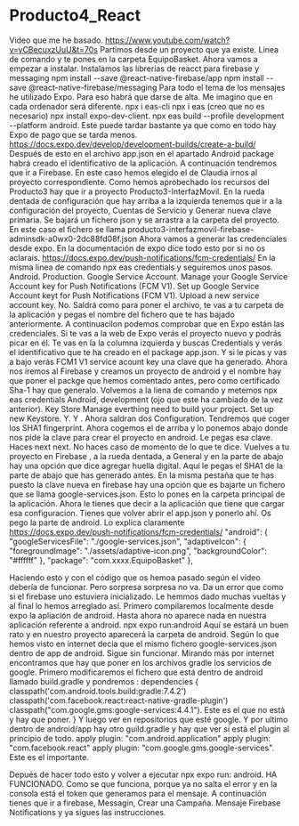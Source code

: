 # Producto4_React
Video que me he basado. https://www.youtube.com/watch?v=yCBecuxzUuU&t=70s
Partimos desde un proyecto que ya existe.
Linea de comando y te pones en la carpeta EquipoBasket.
Ahora vamos a empezar a instalar.
Instalamos las librerias de reacct para firebase y messaging
npm install --save @react-native-firebase/app
npm install --save @react-native-firebase/messaging
Para todo el tema de los mensajes he utilizado Expo. Para eso habrá que darse de alta. Me imagino que en cada ordenador será diferente.
npx i eas-cli
npx i eas (creo que no es necesario)
npx install expo-dev-client. 
npx eas build --profile development --platform android. Este puede tardar bastante ya que como en todo hay Expo de pago que se tarda menos. https://docs.expo.dev/develop/development-builds/create-a-build/
Después de esto en el archivo app.json en el apartado Android package habrá creado el identificativo de la aplicación.
A continuación tendremos que ir a Firebase. En este caso hemos elegido el de Claudia irnos al proyecto correspondiente. Como hemos aprobechado los recursos del Producto3 hay que ir a proyecto Producto3-InterfazMovil.
En la rueda dentada de configuración que hay arriba a la izquierda tenemos que ir a la configuración del proyecto, Cuentas de Servicio y Generar nueva clave primaria. Se bajará un fichero json y se arrastra a la carpeta del proyecto. 
En este caso el fichero se llama producto3-interfazmovil-firebase-adminsdk-a0wx0-2dc88fd08f.json
Ahora vamos a generar las credenciales desde expo. En la documentación de expo dice todo esto por si no os aclarais. https://docs.expo.dev/push-notifications/fcm-credentials/
En la misma linea de comando npx eas credentials y seguiremos unos pasos.
Android. Production. Google Service Account. Manage your Google Service Account key for Push Notifications (FCM V1). Set up Google Service Account keyt for Push Notifications (FCM V1). Upload a new service account key. No.
Saldrá como para poner el archivo, te vas a tu carpeta de la aplicación y pegas el nombre del fichero que te has bajado anteriormente.
A continuacilon podemos comprobar que en Expo están las credenciales. Si te vas a la web de Expo verás el proyecto nuevo y podrás picar en él. Te vas en la la columna izquierda y buscas Credentials y verás el identificativo que te ha creado en el package app.json.
Y si le picas y vas a bajo verás FCM1 V1 service acount key una clave que ha generado.
Ahora nos iremos al Firebase y creamos un proyecto de android y el nombre hay que poner el packge que hemos comentado antes, pero como certificado Sha-1 hay que generalo.
Volvemos a la liena de comando y metemos npx eas credentials
Android, development (ojo que este ha cambiado de la vez anterior). Key Store Manage everthing need to build your project. Set up new Keystore. Y. Y . Ahora saldran dos Configuration. Tendremos que coger los SHA1 fingerprint.
Ahora cogemos el  de arriba y lo ponemos abajo donde nos pide la clave para crear el proyecto en android. Le pegas esa clave. Haces next next. No haces caso de momento de lo que te dice.
Vuelves a tu proyecto en Firebase , a la rueda dentada, a General y en la parte de abajo hay una opción que dice agregar huella digital. Aquí le pegas el SHA1 de la parte de abajo que has generado antes.
En la misma pestaña que te has puesto la clave nueva en firebase hay una opción que es bajarte un fichero que se llama google-services.json. Esto lo pones en la carpeta principal de la aplicación.
Ahora le tienes que decir a la aplicación que tiene que cargar esa configuracion. Tienes que volver abrir el app.json y ponerlo ahí. Os pego la parte de android. 
Lo explica claramente https://docs.expo.dev/push-notifications/fcm-credentials/
 "android": {
      "googleServicesFile": "./google-services.json",
      "adaptiveIcon": {
        "foregroundImage": "./assets/adaptive-icon.png",
        "backgroundColor": "#ffffff"
      },
      "package": "com.xxxx.EquipoBasket"
    },

Haciendo esto y con el código que os hemoa pasado según el video debería de funcionar. Pero sorpresa sorpresa no va. 
Da un error que como si el firebase uno estuviera inicializado. Le hemmos dado muchas vueltas y al final lo hemos arreglado así.
Primero compilaremos localmente desde expo la apliación de android. Hasta ahora no aparece nada en nuestra aplicación referente a android.
npx expo run:android 
Aquí se estará un buen rato y en nuestro proyecto aparecerá la carpeta de android.
Según lo que hemos visto en internet decia que el mismo fichero google-services.json dentro de app de android. Sigue sin funcionar.
Mirando más por internet encontramos que hay que poner en los archivos gradle los servicios de google.
Primero modificaremos el fichero que está dentro de android llamado build.gradle y pondremos :
dependencies {
     classpath('com.android.tools.build:gradle:7.4.2')
     classpath('com.facebook.react:react-native-gradle-plugin')
     classpath("com.google.gms:google-services:4.4.1"). Este es el que no está y hay que poner.
 }
Y luego ver en repositorios que esté google.
Y por ultimo dentro de android/app hay otro guild.gradle y hay que ver si está el plugin al principio de todo.
apply plugin: "com.android.application"
apply plugin: "com.facebook.react"
apply plugin: "com.google.gms.google-services". Este es el importante.

Depués de hacer todo esto y volver a ejecutar npx expo run: android. HA FUNCIONADO.
Como se que funciona, porque ya no salta el error y en la consola está el token que generamos para el mensaje.
A continuación tienes que ir a firebase, Messagin, Crear una Campaña. Mensaje Firebase Notifications y ya sigues las instrucciones.

    
    
